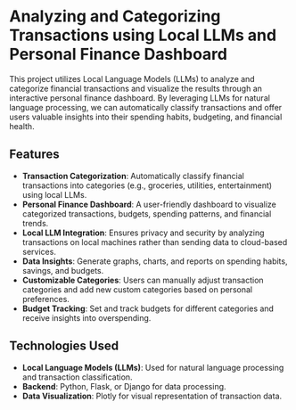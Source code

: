 # Analyzing and Categorizing Transactions using Local LLMs and Personal Finance Dashboard

This project utilizes Local Language Models (LLMs) to analyze and categorize financial transactions and visualize the results through an interactive personal finance dashboard. By leveraging LLMs for natural language processing, we can automatically classify transactions and offer users valuable insights into their spending habits, budgeting, and financial health.

## Features

- **Transaction Categorization**: Automatically classify financial transactions into categories (e.g., groceries, utilities, entertainment) using local LLMs.
- **Personal Finance Dashboard**: A user-friendly dashboard to visualize categorized transactions, budgets, spending patterns, and financial trends.
- **Local LLM Integration**: Ensures privacy and security by analyzing transactions on local machines rather than sending data to cloud-based services.
- **Data Insights**: Generate graphs, charts, and reports on spending habits, savings, and budgets.
- **Customizable Categories**: Users can manually adjust transaction categories and add new custom categories based on personal preferences.
- **Budget Tracking**: Set and track budgets for different categories and receive insights into overspending.

## Technologies Used

- **Local Language Models (LLMs)**: Used for natural language processing and transaction classification.
- **Backend**: Python, Flask, or Django for data processing.
- **Data Visualization**: Plotly for visual representation of transaction data.

